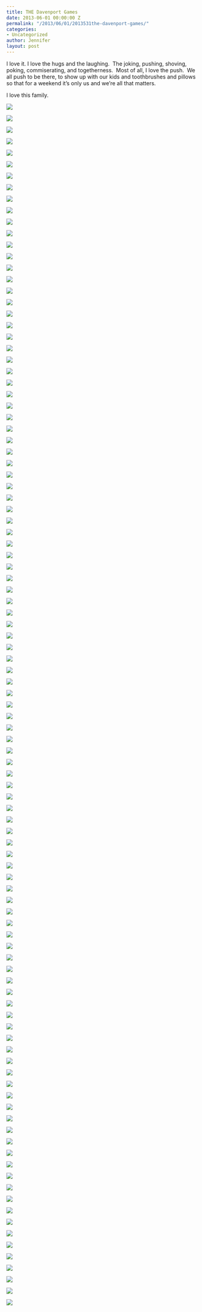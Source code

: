 ```yaml
---
title: THE Davenport Games
date: 2013-06-01 00:00:00 Z
permalink: "/2013/06/01/2013531the-davenport-games/"
categories:
- Uncategorized
author: Jennifer
layout: post
---
```


I love it. I love the hugs and the laughing. &nbsp;The joking, pushing, shoving, poking, commiserating, and togetherness. &nbsp;Most of all, I love the push. &nbsp;We all push to be there, to show up with our kids and toothbrushes and pillows so that for a weekend it&#8217;s only us and we&#8217;re all that matters.

I love this family.

<div class="image-gallery-wrapper">
  <p>
    <img src="/teamelam/assets/images/THE-Davenport-Games/P5260597.JPG" />
  </p>

  <p>
    <img src="/teamelam/assets/images/THE-Davenport-Games/967211_10201377729154892_1607598944_o.jpg" />
  </p>

  <p>
    <img src="/teamelam/assets/images/THE-Davenport-Games/images.jpeg" />
  </p>

  <p>
    <img src="/teamelam/assets/images/THE-Davenport-Games/2013-05-25+10.25.45.jpg" />
  </p>

  <p>
    <img src="/teamelam/assets/images/THE-Davenport-Games/2013-05-25+11.16.24.jpg" />
  </p>

  <p>
    <img src="/teamelam/assets/images/THE-Davenport-Games/2013-05-25+11.20.37.jpg" />
  </p>

  <p>
    <img src="/teamelam/assets/images/THE-Davenport-Games/2013-05-25+11.22.59.jpg" />
  </p>

  <p>
    <img src="/teamelam/assets/images/THE-Davenport-Games/2013-05-25+11.27.27.jpg" />
  </p>

  <p>
    <img src="/teamelam/assets/images/THE-Davenport-Games/2013-05-25+13.16.10.jpg" />
  </p>

  <p>
    <img src="/teamelam/assets/images/THE-Davenport-Games/2013-05-25+13.16.43.jpg" />
  </p>

  <p>
    <img src="/teamelam/assets/images/THE-Davenport-Games/2013-05-25+11.36.35.jpg" />
  </p>

  <p>
    <img src="/teamelam/assets/images/THE-Davenport-Games/2013-05-24+17.45.11.jpg" />
  </p>

  <p>
    <img src="/teamelam/assets/images/THE-Davenport-Games/2013-05-24+16.50.31.jpg" />
  </p>

  <p>
    <img src="/teamelam/assets/images/THE-Davenport-Games/2013-05-24+17.45.02.jpg" />
  </p>

  <p>
    <img src="/teamelam/assets/images/THE-Davenport-Games/2013-05-24+17.02.30.jpg" />
  </p>

  <p>
    <img src="/teamelam/assets/images/THE-Davenport-Games/2013-05-26+14.34.39.jpg" />
  </p>

  <p>
    <img src="/teamelam/assets/images/THE-Davenport-Games/941339_10201331039587682_1529556047_n.jpg" />
  </p>

  <p>
    <img src="/teamelam/assets/images/THE-Davenport-Games/2013-05-26+14.44.15.jpg" />
  </p>

  <p>
    <img src="/teamelam/assets/images/THE-Davenport-Games/2013-05-26+14.41.06.jpg" />
  </p>

  <p>
    <img src="/teamelam/assets/images/THE-Davenport-Games/2013-05-26+14.41.17.jpg" />
  </p>

  <p>
    <img src="/teamelam/assets/images/THE-Davenport-Games/2013-05-26+14.42.03.jpg" />
  </p>

  <p>
    <img src="/teamelam/assets/images/THE-Davenport-Games/2013-05-26+14.44.16.jpg" />
  </p>

  <p>
    <img src="/teamelam/assets/images/THE-Davenport-Games/2013-05-26+15.03.07.jpg" />
  </p>

  <p>
    <img src="/teamelam/assets/images/THE-Davenport-Games/963908_10201377715954562_1282919999_o.jpg" />
  </p>

  <p>
    <img src="/teamelam/assets/images/THE-Davenport-Games/2013-05-26+15.39.41.jpg" />
  </p>

  <p>
    <img src="/teamelam/assets/images/THE-Davenport-Games/2013-05-26+15.40.28.jpg" />
  </p>

  <p>
    <img src="/teamelam/assets/images/THE-Davenport-Games/2013-05-26+15.42.17.jpg" />
  </p>

  <p>
    <img src="/teamelam/assets/images/THE-Davenport-Games/2013-05-26+15.40.42.jpg" />
  </p>

  <p>
    <img src="/teamelam/assets/images/THE-Davenport-Games/2013-05-26+15.03.12.jpg" />
  </p>

  <p>
    <img src="/teamelam/assets/images/THE-Davenport-Games/2013-05-25+18.47.25.jpg" />
  </p>

  <p>
    <img src="/teamelam/assets/images/THE-Davenport-Games/2013-05-26+15.51.43.jpg" />
  </p>

  <p>
    <img src="/teamelam/assets/images/THE-Davenport-Games/2013-05-26+15.51.35.jpg" />
  </p>

  <p>
    <img src="/teamelam/assets/images/THE-Davenport-Games/2013-05-26+15.57.25.jpg" />
  </p>

  <p>
    <img src="/teamelam/assets/images/THE-Davenport-Games/2013-05-26+16.57.41.jpg" />
  </p>

  <p>
    <img src="/teamelam/assets/images/THE-Davenport-Games/2013-05-26+17.07.36.jpg" />
  </p>

  <p>
    <img src="/teamelam/assets/images/THE-Davenport-Games/976689_10201377752395473_213240308_o.jpg" />
  </p>

  <p>
    <img src="/teamelam/assets/images/THE-Davenport-Games/2013-05-26+17.08.07.jpg" />
  </p>

  <p>
    <img src="/teamelam/assets/images/THE-Davenport-Games/468450_10201377752235469_280005273_o.jpg" />
  </p>

  <p>
    <img src="/teamelam/assets/images/THE-Davenport-Games/P5260489.JPG" />
  </p>

  <p>
    <img src="/teamelam/assets/images/THE-Davenport-Games/P5260491.JPG" />
  </p>

  <p>
    <img src="/teamelam/assets/images/THE-Davenport-Games/253200_10151507014954822_307598665_n.jpg" />
  </p>

  <p>
    <img src="/teamelam/assets/images/THE-Davenport-Games/292964_10201330313529531_614493557_n.jpg" />
  </p>

  <p>
    <img src="/teamelam/assets/images/THE-Davenport-Games/942145_10201330749500430_1882221852_n.jpg" />
  </p>

  <p>
    <img src="/teamelam/assets/images/THE-Davenport-Games/944298_10201345214382043_1045134645_n.jpg" />
  </p>

  <p>
    <img src="/teamelam/assets/images/THE-Davenport-Games/941318_10201330627857389_440428216_n.jpg" />
  </p>

  <p>
    <img src="/teamelam/assets/images/THE-Davenport-Games/981219_10151514295254822_525917109_o.jpg" />
  </p>

  <p>
    <img src="/teamelam/assets/images/THE-Davenport-Games/945176_10201330643097770_391649457_n.jpg" />
  </p>

  <p>
    <img src="/teamelam/assets/images/THE-Davenport-Games/979869_10201377709274395_1091179826_o.jpg" />
  </p>

  <p>
    <img src="/teamelam/assets/images/THE-Davenport-Games/474796_10201377734955037_1385332012_o.jpg" />
  </p>

  <p>
    <img src="/teamelam/assets/images/THE-Davenport-Games/400520_10201377733394998_1105183707_n.jpg" />
  </p>

  <p>
    <img src="/teamelam/assets/images/THE-Davenport-Games/964475_10201377733194993_678233113_o.jpg" />
  </p>

  <p>
    <img src="/teamelam/assets/images/THE-Davenport-Games/469254_10201377732674980_33405639_o.jpg" />
  </p>

  <p>
    <img src="/teamelam/assets/images/THE-Davenport-Games/981851_10201377731834959_2147314131_o.jpg" />
  </p>

  <p>
    <img src="/teamelam/assets/images/THE-Davenport-Games/980685_10201377740355172_247049567_o.jpg" />
  </p>

  <p>
    <img src="/teamelam/assets/images/THE-Davenport-Games/971884_10201377726834834_877600118_n.jpg" />
  </p>

  <p>
    <img src="/teamelam/assets/images/THE-Davenport-Games/P5260598.JPG" />
  </p>

  <p>
    <img src="/teamelam/assets/images/THE-Davenport-Games/P5260512.JPG" />
  </p>

  <p>
    <img src="/teamelam/assets/images/THE-Davenport-Games/P5260509.JPG" />
  </p>

  <p>
    <img src="/teamelam/assets/images/THE-Davenport-Games/P5260593.JPG" />
  </p>

  <p>
    <img src="/teamelam/assets/images/THE-Davenport-Games/P5260514.JPG" />
  </p>

  <p>
    <img src="/teamelam/assets/images/THE-Davenport-Games/965636_10201377708554377_1280604310_o.jpg" />
  </p>

  <p>
    <img src="/teamelam/assets/images/THE-Davenport-Games/970689_10201350935085057_302060050_n.jpg" />
  </p>

  <p>
    <img src="/teamelam/assets/images/THE-Davenport-Games/579291_10201343211051961_1954150156_n.jpg" />
  </p>

  <p>
    <img src="/teamelam/assets/images/THE-Davenport-Games/977770_10201377742595228_1526469315_o.jpg" />
  </p>

  <p>
    <img src="/teamelam/assets/images/THE-Davenport-Games/954740_10201339530039938_328036736_n.jpg" />
  </p>

  <p>
    <img src="/teamelam/assets/images/THE-Davenport-Games/467578_10201377746315321_333452252_o.jpg" />
  </p>

  <p>
    <img src="/teamelam/assets/images/THE-Davenport-Games/981463_10201377742155217_2052987885_o.jpg" />
  </p>

  <p>
    <img src="/teamelam/assets/images/THE-Davenport-Games/964548_10201377738995138_417753669_o.jpg" />
  </p>

  <p>
    <img src="/teamelam/assets/images/THE-Davenport-Games/935818_10201377735715056_481853009_n.jpg" />
  </p>

  <p>
    <img src="/teamelam/assets/images/THE-Davenport-Games/775176_10201377725274795_1777957851_o.jpg" />
  </p>

  <p>
    <img src="/teamelam/assets/images/THE-Davenport-Games/977525_10201377717514601_1524746328_o.jpg" />
  </p>

  <p>
    <img src="/teamelam/assets/images/THE-Davenport-Games/178147_10151507014424822_200261319_o.jpg" />
  </p>

  <p>
    <img src="/teamelam/assets/images/THE-Davenport-Games/976615_10201377727994863_1027342203_o.jpg" />
  </p>

  <p>
    <img src="/teamelam/assets/images/THE-Davenport-Games/966548_10201377721314696_183230730_o.jpg" />
  </p>

  <p>
    <img src="/teamelam/assets/images/THE-Davenport-Games/976066_10201377722474725_464738273_o.jpg" />
  </p>

  <p>
    <img src="/teamelam/assets/images/THE-Davenport-Games/467934_10151507014959822_1540952113_o.jpg" />
  </p>

  <p>
    <img src="/teamelam/assets/images/THE-Davenport-Games/468553_10201377722674730_1525075683_o.jpg" />
  </p>

  <p>
    <img src="/teamelam/assets/images/THE-Davenport-Games/966923_10201377719914661_127052329_o.jpg" />
  </p>

  <p>
    <img src="/teamelam/assets/images/THE-Davenport-Games/976157_10201377721194693_903412510_o.jpg" />
  </p>

  <p>
    <img src="/teamelam/assets/images/THE-Davenport-Games/977979_10201377719754657_2123739975_o.jpg" />
  </p>

  <p>
    <img src="/teamelam/assets/images/THE-Davenport-Games/967006_10151507014939822_660127720_o.jpg" />
  </p>

  <p>
    <img src="/teamelam/assets/images/THE-Davenport-Games/P5260569.JPG" />
  </p>

  <p>
    <img src="/teamelam/assets/images/THE-Davenport-Games/P5260564.JPG" />
  </p>

  <p>
    <img src="/teamelam/assets/images/THE-Davenport-Games/2013-05-26+17.16.45.jpg" />
  </p>

  <p>
    <img src="/teamelam/assets/images/THE-Davenport-Games/P5260590.JPG" />
  </p>

  <p>
    <img src="/teamelam/assets/images/THE-Davenport-Games/977199_10201377724354772_521236722_o.jpg" />
  </p>

  <p>
    <img src="/teamelam/assets/images/THE-Davenport-Games/705137_10201377722634729_966334522_o.jpg" />
  </p>

  <p>
    <img src="/teamelam/assets/images/THE-Davenport-Games/963859_10201377748715381_225697351_o.jpg" />
  </p>

  <p>
    <img src="/teamelam/assets/images/THE-Davenport-Games/964777_10201377714034514_555538356_o.jpg" />
  </p>

  <p>
    <img src="/teamelam/assets/images/THE-Davenport-Games/463777_10201377749755407_201628239_o.jpg" />
  </p>

  <p>
    <img src="/teamelam/assets/images/THE-Davenport-Games/286159_10201377715474550_2011457041_o.jpg" />
  </p>

  <p>
    <img src="/teamelam/assets/images/THE-Davenport-Games/463772_10201377715114541_1009114346_o.jpg" />
  </p>

  <p>
    <img src="/teamelam/assets/images/THE-Davenport-Games/664627_10201377714554527_655063642_o.jpg" />
  </p>

  <p>
    <img src="/teamelam/assets/images/THE-Davenport-Games/400521_10201377713754507_1994533558_n.jpg" />
  </p>

  <p>
    <img src="/teamelam/assets/images/THE-Davenport-Games/981570_10201377713114491_1164866883_o.jpg" />
  </p>

  <p>
    <img src="/teamelam/assets/images/THE-Davenport-Games/966728_10201377711954462_1900462374_o.jpg" />
  </p>

  <p>
    <img src="/teamelam/assets/images/THE-Davenport-Games/468471_10201377711634454_1982824893_o.jpg" />
  </p>

  <p>
    <img src="/teamelam/assets/images/THE-Davenport-Games/976763_10201377713074490_2042752626_o.jpg" />
  </p>

  <p>
    <img src="/teamelam/assets/images/THE-Davenport-Games/963980_10201377711074440_1384658296_o.jpg" />
  </p>

  <p>
    <img src="/teamelam/assets/images/THE-Davenport-Games/474936_10201377710594428_822752855_o.jpg" />
  </p>

  <p>
    <img src="/teamelam/assets/images/THE-Davenport-Games/468577_10201377710314421_887385326_o.jpg" />
  </p>

  <p>
    <img src="/teamelam/assets/images/THE-Davenport-Games/964930_10151507013824822_1724992418_o.jpg" />
  </p>

  <p>
    <img src="/teamelam/assets/images/THE-Davenport-Games/947039_10201354402731746_512371210_n.jpg" />
  </p>

  <p>
    <img src="/teamelam/assets/images/THE-Davenport-Games/941953_10201354970705945_789184948_n.jpg" />
  </p>

  <p>
    <img src="/teamelam/assets/images/THE-Davenport-Games/294754_10201333061318224_32999594_n.jpg" />
  </p>
</div>
